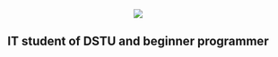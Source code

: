 <div id="header" align="center">
  <img src="https://media.giphy.com/media/zOvBKUUEERdNm/giphy.gif"/>
</div>
<h2 align="center">IT student of DSTU and beginner programmer</h2>
